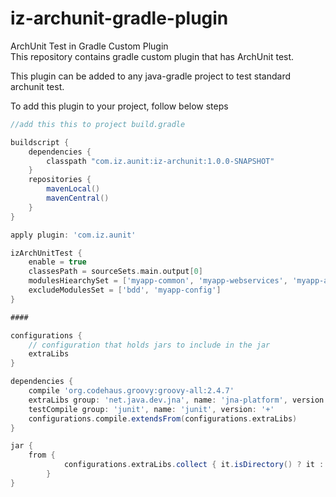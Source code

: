 # iz-archunit-gradle-plugin
ArchUnit Test in Gradle Custom Plugin
<br/>
This repository contains gradle custom plugin that has ArchUnit test.

This plugin can be added to any java-gradle project to test standard archunit test.

To add this plugin to your project, follow below steps

```gradle
//add this this to project build.gradle

buildscript {
	dependencies {
		classpath "com.iz.aunit:iz-archunit:1.0.0-SNAPSHOT"
	}
	repositories {
		mavenLocal()
		mavenCentral()
	}
}
```

```gradle
apply plugin: 'com.iz.aunit'
```

```gradle
izArchUnitTest {
    enable = true
    classesPath = sourceSets.main.output[0]
    modulesHiearchySet = ['myapp-common', 'myapp-webservices', 'myapp-account', 'myapp-customer', 'myapp-report']
    excludeModulesSet = ['bdd', 'myapp-config']
}

####

configurations {
    // configuration that holds jars to include in the jar
    extraLibs
}

dependencies {
    compile 'org.codehaus.groovy:groovy-all:2.4.7'
    extraLibs group: 'net.java.dev.jna', name: 'jna-platform', version: '4.2.2'
    testCompile group: 'junit', name: 'junit', version: '+'
    configurations.compile.extendsFrom(configurations.extraLibs)
}

jar {
    from {
            configurations.extraLibs.collect { it.isDirectory() ? it : zipTree(it) }
        }
}



```
